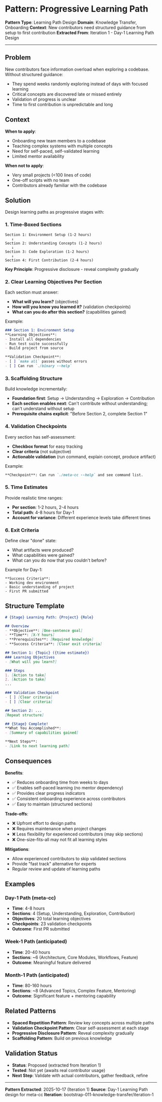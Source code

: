 # Pattern: Progressive Learning Path

**Pattern Type**: Learning Path Design
**Domain**: Knowledge Transfer, Onboarding
**Context**: New contributors need structured guidance from setup to first contribution
**Extracted From**: Iteration 1 - Day-1 Learning Path Design

---

## Problem

New contributors face information overload when exploring a codebase. Without structured guidance:
- They spend weeks randomly exploring instead of days with focused learning
- Critical concepts are discovered late or missed entirely
- Validation of progress is unclear
- Time to first contribution is unpredictable and long

## Context

**When to apply**:
- Onboarding new team members to a codebase
- Teaching complex systems with multiple concepts
- Need for self-paced, self-validated learning
- Limited mentor availability

**When not to apply**:
- Very small projects (<100 lines of code)
- One-off scripts with no team
- Contributors already familiar with the codebase

## Solution

Design learning paths as progressive stages with:

### 1. Time-Boxed Sections
```
Section 1: Environment Setup (1-2 hours)
   ↓
Section 2: Understanding Concepts (1-2 hours)
   ↓
Section 3: Code Exploration (1-2 hours)
   ↓
Section 4: First Contribution (2-4 hours)
```

**Key Principle**: Progressive disclosure - reveal complexity gradually

### 2. Clear Learning Objectives Per Section

Each section must answer:
- **What will you learn?** (objectives)
- **How will you know you learned it?** (validation checkpoints)
- **What can you do after this section?** (capabilities gained)

Example:
```markdown
### Section 1: Environment Setup
**Learning Objectives**:
- Install all dependencies
- Run test suite successfully
- Build project from source

**Validation Checkpoint**:
- [ ] `make all` passes without errors
- [ ] Can run `./binary --help`
```

### 3. Scaffolding Structure

Build knowledge incrementally:
- **Foundation first**: Setup → Understanding → Exploration → Contribution
- **Each section enables next**: Can't contribute without understanding; can't understand without setup
- **Prerequisite chains explicit**: "Before Section 2, complete Section 1"

### 4. Validation Checkpoints

Every section has self-assessment:
- **Checkbox format** for easy tracking
- **Clear criteria** (not subjective)
- **Actionable validation** (run command, explain concept, produce artifact)

Example:
```markdown
**Checkpoint**: Can run `./meta-cc --help` and see command list.
```

### 5. Time Estimates

Provide realistic time ranges:
- **Per section**: 1-2 hours, 2-4 hours
- **Total path**: 4-8 hours for Day-1
- **Account for variance**: Different experience levels take different times

### 6. Exit Criteria

Define clear "done" state:
- What artifacts were produced?
- What capabilities were gained?
- What can you do now that you couldn't before?

Example for Day-1:
```
**Success Criteria**:
- Working dev environment
- Basic understanding of project
- First PR submitted
```

## Structure Template

```markdown
# {Stage} Learning Path: {Project} {Role}

## Overview
- **Objective**: [One-sentence goal]
- **Time**: [X-Y hours]
- **Prerequisites**: [Required knowledge]
- **Success Criteria**: [Clear exit criteria]

## Section 1: {Topic} ({time estimate})
### Learning Objectives
- [What will you learn?]

### Steps
1. [Action to take]
2. [Action to take]
...

### Validation Checkpoint
- [ ] [Clear criteria]
- [ ] [Clear criteria]

## Section 2: ...
[Repeat structure]

## {Stage} Complete!
**What You Accomplished**:
- [Summary of capabilities gained]

**Next Steps**:
- [Link to next learning path]
```

## Consequences

**Benefits**:
- ✅ Reduces onboarding time from weeks to days
- ✅ Enables self-paced learning (no mentor dependency)
- ✅ Provides clear progress indicators
- ✅ Consistent onboarding experience across contributors
- ✅ Easy to maintain (structured sections)

**Trade-offs**:
- ❌ Upfront effort to design paths
- ❌ Requires maintenance when project changes
- ❌ Less flexibility for experienced contributors (may skip sections)
- ❌ One-size-fits-all may not fit all learning styles

**Mitigations**:
- Allow experienced contributors to skip validated sections
- Provide "fast track" alternative for experts
- Regular review and update of learning paths

## Examples

### Day-1 Path (meta-cc)
- **Time**: 4-8 hours
- **Sections**: 4 (Setup, Understanding, Exploration, Contribution)
- **Objectives**: 20 total learning objectives
- **Checkpoints**: 23 validation checkpoints
- **Outcome**: First PR submitted

### Week-1 Path (anticipated)
- **Time**: 20-40 hours
- **Sections**: ~6 (Architecture, Core Modules, Workflows, Feature)
- **Outcome**: Meaningful feature delivered

### Month-1 Path (anticipated)
- **Time**: 80-160 hours
- **Sections**: ~8 (Advanced Topics, Complex Feature, Mentoring)
- **Outcome**: Significant feature + mentoring capability

## Related Patterns

- **Spaced Repetition Pattern**: Review key concepts across multiple paths
- **Validation Checkpoint Pattern**: Clear self-assessment at each stage
- **Progressive Disclosure Pattern**: Reveal complexity gradually
- **Scaffolding Pattern**: Build on previous knowledge

## Validation Status

- **Status**: Proposed (extracted from Iteration 1)
- **Tested**: Not yet (awaits real contributor usage)
- **Next Step**: Validate with actual contributors, gather feedback, refine

---

**Pattern Extracted**: 2025-10-17 (Iteration 1)
**Source**: Day-1 Learning Path design for meta-cc
**Iteration**: bootstrap-011-knowledge-transfer/iteration-1
